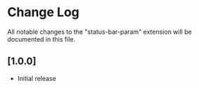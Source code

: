 # Change Log

All notable changes to the "status-bar-param" extension will be documented in this file.

## [1.0.0]

- Initial release